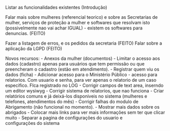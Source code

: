 Listar as funcionalidades existentes (Introdução)

Falar mais sobre mulheres (referencial teorico) e sobre as Secretarias de mulher, serviços de proteção a mulher e softwares que resolvam isto (possivelmente nao vai achar IGUAL) - existem os softwares para denuncias. (FEITO)

Fazer a listagem de erros, e os pedidos da secretaria (FEITO)
Falar sobre a aplicação da LGPD (FEITO)

Novos recursos:
	- Anexos da mulher (documentos)
	- Limitar o acesso aos dados (cadastro) apenas para usuários que tem permissão ou que preencheram o cadastro (estão em atendimento).
	- Registrar quem viu os dados (ficha)
	- Adicionar acesso para o Ministério Público - acesso para relatorios. Com usuario e senha, para ver apenas o relatorio de um caso especifico. FIca registrado no LOG
	- Corrigir campos de text area, inserndo um editor wysiwyg
	- Corrigir sistema de relatorios, que nao funciona
	- Criar relatórios comuns e já deixá-los disponiveis no sistema (mulheres e telefones, atendimentos do mês)
	- Corrigir falhas do modulo de Abrigamento (não funcional no momento).
	- Mostrar mais dados sobre os abrigados
	- Colocar mais links para ver mais informações sem ter que clicar muito
	- Separar a pagina de configurações do usuario e configurações do sistema
